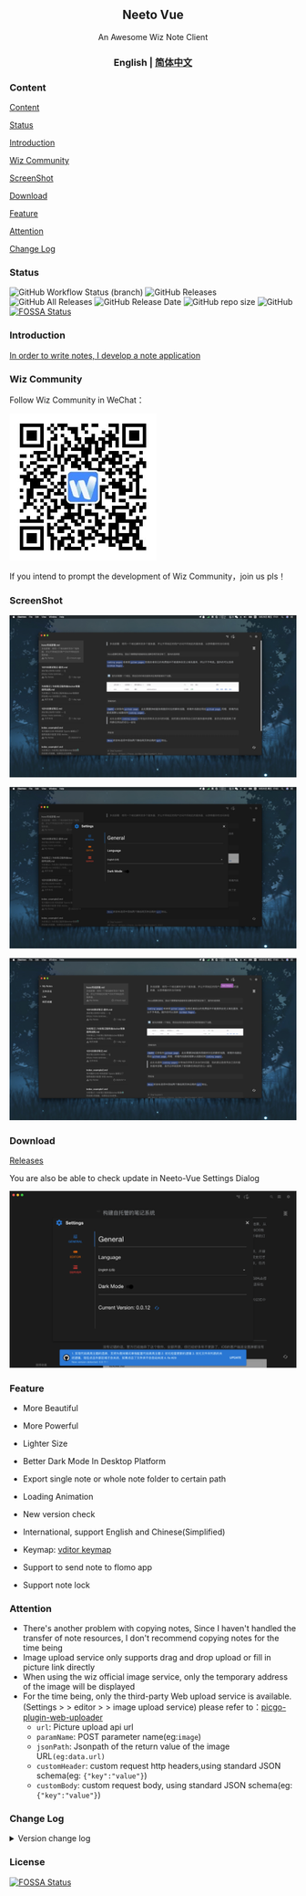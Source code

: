 <h2 align="center">Neeto Vue</h2>

<p align="center">An Awesome Wiz Note Client</p>

<h3 align="center">English | <a href="./README-zh_cn.md" target="_self">简体中文</a></h3>

### Content

[Content](#content)

[Status](#status)

[Introduction](#introduction)

[Wiz Community](#wiz-community)

[ScreenShot](#screenshot)

[Download](#download)

[Feature](#feature)

[Attention](#attention)

[Change Log](#change-log)

### Status

![GitHub Workflow Status (branch)](https://img.shields.io/github/workflow/status/TankNee/Neeto-Vue/Neeto-Vue%20Release%20Action/master?label=REALSE%20ACTION&style=for-the-badge) ![GitHub Releases](https://img.shields.io/github/downloads/TankNee/Neeto-Vue/latest/total?style=for-the-badge) ![GitHub All Releases](https://img.shields.io/github/downloads/TankNee/Neeto-Vue/total?style=for-the-badge) ![GitHub Release Date](https://img.shields.io/github/release-date/TankNee/Neeto-Vue?style=for-the-badge) ![GitHub repo size](https://img.shields.io/github/repo-size/TankNee/Neeto-Vue?style=for-the-badge) ![GitHub](https://img.shields.io/github/license/TankNee/Neeto-Vue?style=for-the-badge)
[![FOSSA Status](https://app.fossa.com/api/projects/git%2Bgithub.com%2FTankNee%2FNeeto-Vue.svg?type=shield)](https://app.fossa.com/projects/git%2Bgithub.com%2FTankNee%2FNeeto-Vue?ref=badge_shield)

### Introduction

[In order to write notes, I develop a note application](https://www.tanknee.cn/2020/10/02/%E6%88%91%E4%B8%BA%E4%BA%86%E8%AE%B0%E7%AC%94%E8%AE%B0%E6%89%8B%E5%86%99%E4%BA%86%E4%B8%80%E4%B8%AA%E5%AE%A2%E6%88%B7%E7%AB%AF/)

### Wiz Community

Follow Wiz Community in WeChat：

![qrcode_for_gh_wizcommunity](./screenshot/qrcode_for_gh_wizcommunity.png)

If you intend to prompt the development of Wiz Community，join us pls！

### ScreenShot

![image-20200925170200202](./screenshot/image-20200925170200202.png)

![image-20200925170301170](./screenshot/image-20200925170301170.png)

![image-20200925170327136](./screenshot/image-20200925170327136.png)

### Download

[Releases](https://github.com/TankNee/Neeto-Vue/releases/latest)

You are also be able to check update in Neeto-Vue Settings Dialog

![image-20201011103144579](./screenshot/image-20201011103144579.png)

### Feature

- More Beautiful

- More Powerful

- Lighter Size

- Better Dark Mode In Desktop Platform

- Export single note or whole note folder to certain path

- Loading Animation

- New version check

- International, support English and Chinese(Simplified)

- Keymap: [vditor keymap](https://ld246.com/guide/markdown)

- Support to send note to flomo app

- Support note lock

### Attention

- There's another problem with copying notes, Since I haven't handled the transfer of note resources, I don't recommend copying notes for the time being
- Image upload service only supports drag and drop upload or fill in picture link directly
- When using the wiz official image service, only the temporary address of the image will be displayed
- For the time being, only the third-party Web upload service is available. (Settings > > editor > > image upload service) please refer to：[picgo-plugin-web-uploader](https://github.com/yuki-xin/picgo-plugin-web-uploader)
  - `url`: Picture upload api url
  - `paramName`: POST parameter name(eg:`image`)
  - `jsonPath`: Jsonpath of the return value of the image URL`(eg:data.url)`
  - `customHeader`: custom request http headers,using standard JSON schema(eg: `{"key":"value"}`)
  - `customBody`: custom request body, using standard JSON schema(eg: `{"key":"value"}`)

### Change Log

<details>
<summary>Version change log</summary>

## 2020 12 22 Update 0.0.23

1. To achieve a simpler image upload method: right click in the editor and select the image to upload.
2. Temporarily abandon the drag upload mode.

## 2020 12 19 Update 0.0.22

1. Add Chinese readme file
2. Improve the readme description
3. Add note locking function to make it easier to check notes.

## 2020 12 17 Update 0.0.21

1. Add flomo API support. Set > > Service > > inkjet. Then use the right-click menu in the list to send notes to flomo
2. Upgrade note editor to v3.7.1
3. Cache key naming policy adjustment

## 2020 12 03 Update 0.0.20

1. Fixed the problem that the server could not display the folder when it returned the out of order folder list

## 2020 11 30 Update 0.0.19

1. Repair the export failure when there are illegal characters in the note name

## 2020 11 27 Update 0.0.18

1. Export a single file to markdown
2. Export the entire folder to the specified directory in the format of markdown

## 2020 09 27 Update 0.0.6

1. Better login experience
2. Optimize the interface without content
3. Optimize code logic

## 2020 09 26 Update 0.0.5

1. Add GitHub to build automatically

## 2020 09 25 Update 0.0.4

1. Optimize the header display in MacOS
2. Add vdtor shortcut key, [shortcut key to check address]（ https://ld246.com/guide/markdown )
3. Optimization Icon
4. Add the Save button in the lower right corner of vdtor, but the outline button in the upper right corner has not been implemented
5. Learn from wizlite to open the links in notes
6. Optimize invalid code

## 2020 09 22 Update 0.0.3

1. Version updated to 0.0.3
2. Add drag and drop image upload
3. Drag the picture directly into the editor
4. Remember to click the location of the image to be inserted first, otherwise it will be inserted directly into the place where I last clicked. I have no way to fix it for the time being
5. Fix the size of editor area
6. Add notes to modify the date display
7. Fix the problem of missing translation

</details>

### License

[![FOSSA Status](https://app.fossa.com/api/projects/git%2Bgithub.com%2FTankNee%2FNeeto-Vue.svg?type=large)](https://app.fossa.com/projects/git%2Bgithub.com%2FTankNee%2FNeeto-Vue?ref=badge_large)
